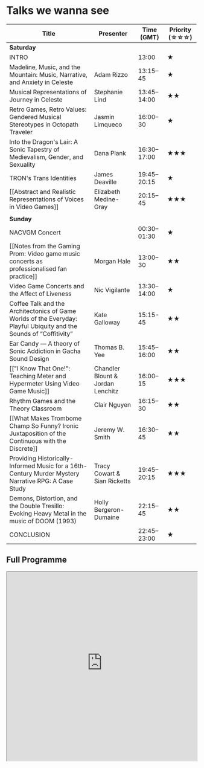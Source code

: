# Talks we wanna see

| Title                                                                                                               | Presenter                         | Time (GMT)  | Priority (☆☆☆) |
| ------------------------------------------------------------------------------------------------------------------- | --------------------------------- | ----------- | -------------- |
| **Saturday**                                                                                                        |                                   |             |                |
| INTRO                                                                                                               |                                   | 13:00       | ★              |
| Madeline, Music, and the Mountain: Music, Narrative, and Anxiety in Celeste                                         | Adam Rizzo                        | 13:15–45    | ★              |
| Musical Representations of Journey in Celeste                                                                       | Stephanie Lind                    | 13:45–14:00 | ★★             |
| Retro Games, Retro Values: Gendered Musical Stereotypes in Octopath Traveler                                        | Jasmin Limqueco                   | 16:00–30    | ★              |
| Into the Dragon's Lair: A Sonic Tapestry of Medievalism, Gender, and Sexuality                                      | Dana Plank                        | 16:30–17:00 | ★★★            |
| TRON's Trans Identities                                                                                             | James Deaville                    | 19:45–20:15 | ★              |
| [[Abstract and Realistic Representations of Voices in Video Games]]                                                 | Elizabeth Medine-Gray             | 20:15–45    | ★★★            |
|                                                                                                                     |                                   |             |                |
| **Sunday**                                                                                                          |                                   |             |                |
| NACVGM Concert                                                                                                      |                                   | 00:30–01:30 | ★              |
| [[Notes from the Gaming Prom: Video game music concerts as professionalised fan practice]]                          | Morgan Hale                       | 13:00–30    | ★★             |
| Video Game Concerts and the Affect of Liveness                                                                      | Nic Vigilante                     | 13:30–14:00 | ★              |
| Coffee Talk and the Architectonics of Game Worlds of the Everyday: Playful Ubiquity and the Sounds of “Coffitivity” | Kate Galloway                     | 15:15-45    | ★★             |
| Ear Candy — A theory of Sonic Addiction in Gacha Sound Design                                                       | Thomas B. Yee                     | 15:45–16:00 | ★★             |
| [["I Know That One!": Teaching Meter and Hypermeter Using Video Game Music]]                                        | Chandler Blount & Jordan Lenchitz | 16:00–15    | ★★★            |
| Rhythm Games and the Theory Classroom                                                                               | Clair Nguyen                      | 16:15–30    | ★★             |
| [[What Makes Trombome Champ So Funny? Ironic Juxtaposition of the Continuous with the Discrete]]                    | Jeremy W. Smith                   | 16:30–45    | ★★             |
| Providing Historically-Informed Music for a 16th-Century Murder Mystery Narrative RPG: A Case Study                 | Tracy Cowart & Sian Ricketts      | 19:45–20:15 | ★★★            |
| Demons, Distortion, and the Double Tresillo: Evoking Heavy Metal in the music of DOOM (1993)                        | Holly Bergeron-Dumaine            | 22:15–45    | ★★             |
| CONCLUSION                                                                                                          |                                   | 22:45–23:00 | ★              |

## Full Programme

<iframe src=https://vgmconference.weebly.com/2023-program.html width=100% height=500></iframe>

